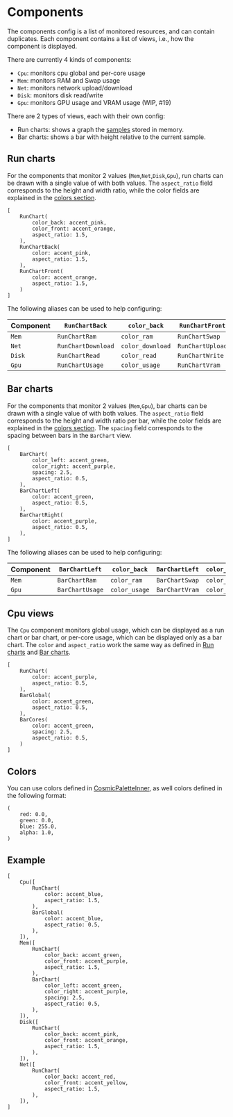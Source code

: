 # Components

The components config is a list of monitored resources, and can contain duplicates.
Each component contains a list of views, i.e., how the component is displayed.

There are currently 4 kinds of components:

- `Cpu`: monitors cpu global and per-core usage
- `Mem`: monitors RAM and Swap usage
- `Net`: monitors network upload/download
- `Disk`: monitors disk read/write
- `Gpu`: monitors GPU usage and VRAM usage (WIP, #19)

There are 2 types of views, each with their own config:

- Run charts: shows a graph the [samples](./Sampling.md) stored in memory.
- Bar charts: shows a bar with height relative to the current sample.

## Run charts

For the components that monitor 2 values (`Mem`,`Net`,`Disk`,`Gpu`), run charts can be drawn with a single value of with both values. 
The `aspect_ratio` field corresponds to the height and width ratio, while the color fields are explained in the [colors section](#colors).

```ron
[
    RunChart(
        color_back: accent_pink,
        color_front: accent_orange,
        aspect_ratio: 1.5,
    ),
    RunChartBack(
        color: accent_pink,
        aspect_ratio: 1.5,
    ),
    RunChartFront(
        color: accent_orange,
        aspect_ratio: 1.5,
    )
]
```

The following aliases can be used to help configuring:

| Component | `RunChartBack`     | `color_back`     | `RunChartFront`  | `color_front`  |
|-----------|--------------------|------------------|------------------|----------------|
| `Mem`     | `RunChartRam`      | `color_ram`      | `RunChartSwap`   | `color_swap`   |
| `Net`     | `RunChartDownload` | `color_download` | `RunChartUpload` | `color_upload` |
| `Disk`    | `RunChartRead`     | `color_read`     | `RunChartWrite`  | `color_write`  |
| `Gpu`     | `RunChartUsage`    | `color_usage`    | `RunChartVram`   | `color_vram`   |

## Bar charts

For the components that monitor 2 values (`Mem`,`Gpu`), bar charts can be drawn with a single value of with both values. 
The `aspect_ratio` field corresponds to the height and width ratio per bar, while the color fields are explained in the [colors section](#colors).
The `spacing` field corresponds to the spacing between bars in the `BarChart` view.

```ron
[
    BarChart(
        color_left: accent_green,
        color_right: accent_purple,
        spacing: 2.5,
        aspect_ratio: 0.5,
    ),
    BarChartLeft(
        color: accent_green,
        aspect_ratio: 0.5,
    ),
    BarChartRight(
        color: accent_purple,
        aspect_ratio: 0.5,
    ),
]
```

The following aliases can be used to help configuring:

| Component | `BarChartLeft`  | `color_back`  | `BarChartLeft` | `color_front` |
|-----------|-----------------|---------------|----------------|---------------|
| `Mem`     | `BarChartRam`   | `color_ram`   | `BarChartSwap` | `color_swap`  |
| `Gpu`     | `BarChartUsage` | `color_usage` | `BarChartVram` | `color_vram`  |

## Cpu views

The `Cpu` component monitors global usage, which can be displayed as a run chart or bar chart, or per-core usage, which can be displayed only as a bar chart.
The `color` and `aspect_ratio` work the same way as defined in [Run charts](#run-charts) and [Bar charts](#bar-charts).

```ron
[
    RunChart(
        color: accent_purple,
        aspect_ratio: 0.5,
    ),
    BarGlobal(
        color: accent_green,
        aspect_ratio: 0.5,
    ),
    BarCores(
        color: accent_green,
        spacing: 2.5,
        aspect_ratio: 0.5,
    )
]
```

## Colors

You can use colors defined in [CosmicPaletteInner](https://pop-os.github.io/libcosmic/cosmic/cosmic_theme/struct.CosmicPaletteInner.html), as well colors defined in the following format:

```ron
(
    red: 0.0,
    green: 0.0,
    blue: 255.0,
    alpha: 1.0,
)
```

## Example

```ron
[
    Cpu([
        RunChart(
            color: accent_blue,
            aspect_ratio: 1.5,
        ),
        BarGlobal(
            color: accent_blue,
            aspect_ratio: 0.5,
        ),
    ]),
    Mem([
        RunChart(
            color_back: accent_green,
            color_front: accent_purple,
            aspect_ratio: 1.5,
        ),
        BarChart(
            color_left: accent_green,
            color_right: accent_purple,
            spacing: 2.5,
            aspect_ratio: 0.5,
        ),
    ]),
    Disk([
        RunChart(
            color_back: accent_pink,
            color_front: accent_orange,
            aspect_ratio: 1.5,
        ),
    ]),
    Net([
        RunChart(
            color_back: accent_red,
            color_front: accent_yellow,
            aspect_ratio: 1.5,
        ),
    ]),
]
```